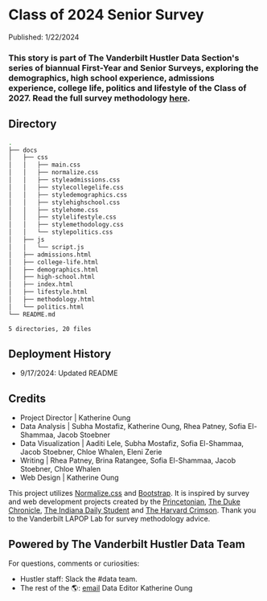 # Class of 2024 Senior Survey
Published: 1/22/2024 <br>
### This story is part of The Vanderbilt Hustler Data Section's series of biannual First-Year and Senior Surveys, exploring the demographics, high school experience, admissions experience, college life, politics and lifestyle of the Class of 2027. Read the full survey methodology [here](https://vanderbilthustler.github.io/Classof2027FirstYearSurvey/methodology.html).

## Directory
```bash
.
├── docs
│   ├── css
│   │   ├── main.css
│   │   ├── normalize.css
│   │   ├── styleadmissions.css
│   │   ├── stylecollegelife.css
│   │   ├── styledemographics.css
│   │   ├── stylehighschool.css
│   │   ├── stylehome.css
│   │   ├── stylelifestyle.css
│   │   ├── stylemethodology.css
│   │   └── stylepolitics.css
│   ├── js
│   │   └── script.js
│   ├── admissions.html
│   ├── college-life.html
│   ├── demographics.html
│   ├── high-school.html
│   ├── index.html
│   ├── lifestyle.html
│   ├── methodology.html
│   └── politics.html
└── README.md

5 directories, 20 files

```

## Deployment History
- 9/17/2024: Updated README

## Credits
- Project Director | Katherine Oung
- Data Analysis | Subha Mostafiz, Katherine Oung, Rhea Patney, Sofia El-Shammaa, Jacob Stoebner
- Data Visualization | Aaditi Lele, Subha Mostafiz, Sofia El-Shammaa, Jacob Stoebner, Chloe Whalen, Eleni Zerie
- Writing | Rhea Patney, Brina Ratangee, Sofia El-Shammaa, Jacob Stoebner, Chloe Whalen
- Web Design | Katherine Oung

This project utilizes [Normalize.css](https://necolas.github.io/normalize.css/) and [Bootstrap](https://getbootstrap.com/). It is inspired by survey and web development projects created by the [Princetonian](https://projects.dailyprincetonian.com/frosh-survey-25/index.html), [The Duke Chronicle](https://www.dukechronicle.com/article/2022/01/duke-university-chronicle-first-year-survey-meet-class-of-2025-demographic-race-gender-income), [The Indiana Daily Student](https://specials.idsnews.com/afghanistan-taliban-visa-asylum-immigration-bloomington/) and [The Harvard Crimson](https://features.thecrimson.com/2021/freshman-survey/). Thank you to the Vanderbilt LAPOP Lab for survey methodology advice.

## Powered by The Vanderbilt Hustler Data Team
For questions, comments or curiosities: 
- Hustler staff: Slack the #data team. 
- The rest of the 🌎: [email](mailto:katherine.oung@vanderbilt.edu) Data Editor Katherine Oung
